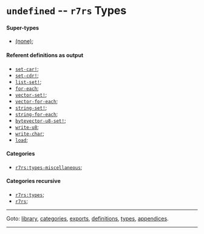 

<a id='type__r7rs__undefined'></a>

# `undefined` -- `r7rs` Types


<a id='type__r7rs__undefined__super-types'></a>

#### Super-types

 * [(none)](../../r7rs/types/_index.md#toc__r7rs__types);


<a id='type__r7rs__undefined__referent-definitions-output'></a>

#### Referent definitions as output

 * [`set-car!`](../../r7rs/definitions/set-car_21.md#definition__r7rs__set-car_21);
 * [`set-cdr!`](../../r7rs/definitions/set-cdr_21.md#definition__r7rs__set-cdr_21);
 * [`list-set!`](../../r7rs/definitions/list-set_21.md#definition__r7rs__list-set_21);
 * [`for-each`](../../r7rs/definitions/for-each.md#definition__r7rs__for-each);
 * [`vector-set!`](../../r7rs/definitions/vector-set_21.md#definition__r7rs__vector-set_21);
 * [`vector-for-each`](../../r7rs/definitions/vector-for-each.md#definition__r7rs__vector-for-each);
 * [`string-set!`](../../r7rs/definitions/string-set_21.md#definition__r7rs__string-set_21);
 * [`string-for-each`](../../r7rs/definitions/string-for-each.md#definition__r7rs__string-for-each);
 * [`bytevector-u8-set!`](../../r7rs/definitions/bytevector-u8-set_21.md#definition__r7rs__bytevector-u8-set_21);
 * [`write-u8`](../../r7rs/definitions/write-u8.md#definition__r7rs__write-u8);
 * [`write-char`](../../r7rs/definitions/write-char.md#definition__r7rs__write-char);
 * [`load`](../../r7rs/definitions/load.md#definition__r7rs__load);


<a id='type__r7rs__undefined__categories'></a>

#### Categories

 * [`r7rs:types-miscellaneous`](../../r7rs/categories/r7rs_3a_types-miscellaneous.md#category__r7rs__r7rs_3a_types-miscellaneous);


<a id='type__r7rs__undefined__categories-recursive'></a>

#### Categories recursive

 * [`r7rs:types`](../../r7rs/categories/r7rs_3a_types.md#category__r7rs__r7rs_3a_types);
 * [`r7rs`](../../r7rs/categories/r7rs.md#category__r7rs__r7rs);

----

Goto: [library](../../r7rs/_index.md#library__r7rs), [categories](../../r7rs/categories/_index.md#toc__r7rs__categories), [exports](../../r7rs/exports/_index.md#toc__r7rs__exports), [definitions](../../r7rs/definitions/_index.md#toc__r7rs__definitions), [types](../../r7rs/types/_index.md#toc__r7rs__types), [appendices](../../r7rs/appendices/_index.md#toc__r7rs__appendices).

----

